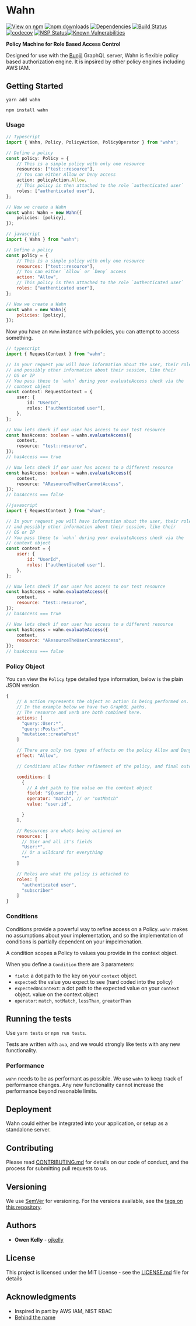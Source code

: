 # Wahn

[![View on npm](https://img.shields.io/npm/v/wahn.svg)](https://npmjs.org/packages/wahn)
[![npm downloads](https://img.shields.io/npm/dm/wahn.svg)](https://npmjs.org/packages/wahn)
[![Dependencies](https://img.shields.io/david/ojkelly/wahn.svg)](https://david-dm.org/ojkelly/wahn)
[![Build Status](https://travis-ci.org/ojkelly/wahn.svg?branch=master)](https://travis-ci.org/ojkelly/wahn)
[![codecov](https://codecov.io/gh/ojkelly/wahn/branch/master/graph/badge.svg)](https://codecov.io/gh/ojkelly/wahn)
[![NSP Status](https://nodesecurity.io/orgs/ojkelly/projects/62f4946c-226b-4338-a092-8a878eb686c7/badge)](https://nodesecurity.io/orgs/ojkelly/projects/62f4946c-226b-4338-a092-8a878eb686c7)[![Known Vulnerabilities](https://snyk.io/test/npm/wahn/badge.svg)](https://snyk.io/test/npm/wahn)

**Policy Machine for Role Based Access Control**

Designed for use with the [Bunjil](https://github.com/ojkelly/bunjil) GraphQL server, Wahn is flexible policy based authorization engine. It is inpsired by other policy engines including AWS IAM.

## Getting Started

`yarn add wahn`

`npm install wahn`

### Usage

```typescript
// Typescript
import { Wahn, Policy, PolicyAction, PolicyOperator } from "wahn";

// Define a policy
const policy: Policy = {
    // This is a simple policy with only one resource
    resources: ["test::resource"],
    // You can either Allow or Deny access
    action: policyAction.Allow,
    // This policy is then attached to the role `authenticated user`
    roles: ["authenticated user"],
};

// Now we create a Wahn
const wahn: Wahn = new Wahn({
    policies: [policy],
});
```

```javascript
// javascript
import { Wahn } from "wahn";

// Define a policy
const policy = {
    // This is a simple policy with only one resource
    resources: ["test::resource"],
    // You can either `Allow` or `Deny` access
    action: "Allow",
    // This policy is then attached to the role `authenticated user`
    roles: ["authenticated user"],
};

// Now we create a Wahn
const wahn = new Wahn({
    policies: [policy],
});
```

Now you have an `Wahn` instance with policies, you can attempt to access something.

```typescript
// typescript
import { RequestContext } from "wahn";

// In your request you will have information about the user, their roles,
// and possibly other information about their session, like their
// OS or IP
// You pass these to `wahn` during your evaluateAccess check via the
// context object
const context: RequestContext = {
    user: {
        id: "UserId",
        roles: ["authenticated user"],
    },
};

// Now lets check if our user has access to our test resource
const hasAccess: boolean = wahn.evaluateAccess({
    context,
    resource: "test::resource",
});
// hasAccess === true

// Now lets check if our user has access to a different resource
const hasAccess: boolean = wahn.evaluateAccess({
    context,
    resource: "AResourceTheUserCannotAccess",
});
// hasAccess === false
```

```javascript
//javascript
import { RequestContext } from "whan";

// In your request you will have information about the user, their roles,
// and possibly other information about their session, like their
// OS or IP
// You pass these to `wahn` during your evaluateAccess check via the
// context object
const context = {
    user: {
        id: "UserId",
        roles: ["authenticated user"],
    },
};

// Now lets check if our user has access to our test resource
const hasAccess = wahn.evaluateAccess({
    context,
    resource: "test::resource",
});
// hasAccess === true

// Now lets check if our user has access to a different resource
const hasAccess = wahn.evaluateAccess({
    context,
    resource: "AResourceTheUserCannotAccess",
});
// hasAccess === false
```

### Policy Object

You can view the `Policy` type detailed type information, below is the plain JSON version.

```javascript
{
    // A action represents the object an action is being performed on.
    // In the example below we have two GraphQL paths.
    // The resource and verb are both combined here.
    actions: [
      "query::User:*",
      "query::Posts:*",
      "mutation::createPost"
    ]

    // There are only two types of effects on the policy Allow and Deny
    effect: "Allow",

    // Conditions allow futher refinement of the policy, and final outcome.

    conditions: [
      {
        // A dot path to the value on the context object
        field: "${user.id}",
        operator: "match", // or "notMatch"
        value: "user.id",

      }
    ],

    // Resources are whats being actioned on
    resources: [
      // User and all it's fields
      "User:*",
      // Or a wildcard for everything
      "*"
    ]

    // Roles are what the policy is attached to
    roles: [
      "authenticated user",
      "subscriber"
    ]
}
```

### Conditions

Conditions provide a powerful way to refine access on a Policy. `wahn` makes no assumptions about
your implementation, and so the implementation of conditions is partially dependent on your impelmenation.

A condition scopes a Policy to values you provide in the context object.

When you define a `Condition` there are 3 parameters:

* `field`: a dot path to the key on your `context` object.
* `expected`: the value you expect to see (hard coded into the policy)
* `expectedOnContext`: a dot path to the expected value on your `context` object.
  value on the context object
* `operator`: `match`, `notMatch`, `lessThan`, `greaterThan`

## Running the tests

Use `yarn tests` or `npm run tests`.

Tests are written with `ava`, and we would strongly like tests with any new functionality.

### Performance

`wahn` needs to be as performant as possible. We use `wahn` to keep track of performance
changes. Any new functionality cannot increase the performance beyond resonable limits.

## Deployment

Wahn could either be integrated into your application, or setup as a
standalone server.

## Contributing

Please read [CONTRIBUTING.md](https://github.com/ojkelly/wahn/CONTRIBUTING.md) for details on our code of conduct, and the process for submitting pull requests to us.

## Versioning

We use [SemVer](http://semver.org/) for versioning. For the versions available, see the [tags on this repository](https://github.com/ojkelly/wahn/tags).

## Authors

* **Owen Kelly** - [ojkelly](https://github.com/ojkelly)

## License

This project is licensed under the MIT License - see the [LICENSE.md](https://github.com/ojkelly/wahn/LICENSE.md) file for details

## Acknowledgments

* Inspired in part by AWS IAM, NIST RBAC
* [Behind the name](<https://en.wikipedia.org/wiki/Crow_(Australian_Aboriginal_mythology)>)
